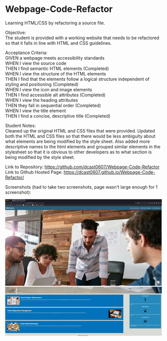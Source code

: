 # Webpage-Code-Refactor
Learning HTML/CSS by refactoring a source file. 

Objective:<br />
The student is provided with a working website that needs to be refactored so that it falls in line with HTML and CSS guidelines. 

Acceptance Criteria:<br />
GIVEN a webpage meets accessibility standards<br />
WHEN I view the source code<br />
THEN I find semantic HTML elements (Completed)<br />
WHEN I view the structure of the HTML elements<br />
THEN I find that the elements follow a logical structure independent of styling and positioning (Completed)<br />
WHEN I view the icon and image elements<br />
THEN I find accessible alt attributes (Completed)<br />
WHEN I view the heading attributes<br />
THEN they fall in sequential order (Completed)<br />
WHEN I view the title element<br />
THEN I find a concise, descriptive title (Completed)<br />

Student Notes:<br />
Cleaned up the original HTML and CSS files that were provided. Updated both the HTML and CSS files so that there would be less ambiguity about what elements are being modified by the style sheet. Also added more descriptive names to the html elements and grouped similar elements in the stylesheet so that it is obvious to other developers as to what section is being modified by the style sheet. 

Link to Repository: https://github.com/dcast0607/Webpage-Code-Refactor <br />
Link to Github Hosted Page: https://dcast0607.github.io/Webpage-Code-Refactor/ <br />

Screenshots (had to take two screenshots, page wasn't large enough for 1 screenshot): <br />

![Alt text](./assets/images/Horisen%20Screenshot%201.jpg?raw=true "Horiseon Site Screenshot 1") <br />
![Alt text](./assets/images/Horiseon%20Screenshot%202.jpg?raw=true "Horiseon Site Screenshot 2") <br />

